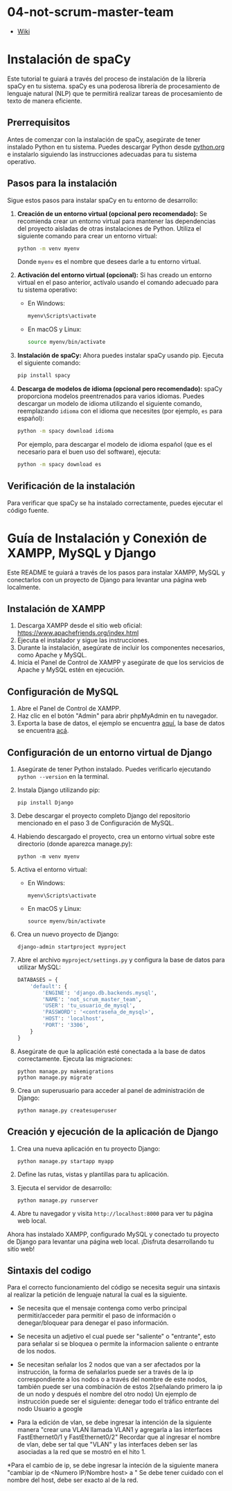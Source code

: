 # 04-not-scrum-master-team

* [Wiki](https://github.com/INF225-2023-2-P201/04-not-scrum-master-team/wiki)


# Instalación de spaCy

Este tutorial te guiará a través del proceso de instalación de la librería spaCy en tu sistema. spaCy es una poderosa librería de procesamiento de lenguaje natural (NLP) que te permitirá realizar tareas de procesamiento de texto de manera eficiente.

## Prerrequisitos

Antes de comenzar con la instalación de spaCy, asegúrate de tener instalado Python en tu sistema. Puedes descargar Python desde [python.org](https://www.python.org/downloads/) e instalarlo siguiendo las instrucciones adecuadas para tu sistema operativo.

## Pasos para la instalación

Sigue estos pasos para instalar spaCy en tu entorno de desarrollo:

1. **Creación de un entorno virtual (opcional pero recomendado):** Se recomienda crear un entorno virtual para mantener las dependencias del proyecto aisladas de otras instalaciones de Python. Utiliza el siguiente comando para crear un entorno virtual:

   ```bash
   python -m venv myenv
   ```

   Donde `myenv` es el nombre que desees darle a tu entorno virtual.

2. **Activación del entorno virtual (opcional):** Si has creado un entorno virtual en el paso anterior, actívalo usando el comando adecuado para tu sistema operativo:

   - En Windows:

     ```bash
     myenv\Scripts\activate
     ```

   - En macOS y Linux:

     ```bash
     source myenv/bin/activate
     ```

3. **Instalación de spaCy:** Ahora puedes instalar spaCy usando pip. Ejecuta el siguiente comando:

   ```bash
   pip install spacy
   ```

4. **Descarga de modelos de idioma (opcional pero recomendado):** spaCy proporciona modelos preentrenados para varios idiomas. Puedes descargar un modelo de idioma utilizando el siguiente comando, reemplazando `idioma` con el idioma que necesites (por ejemplo, `es` para español):

   ```bash
   python -m spacy download idioma
   ```

   Por ejemplo, para descargar el modelo de idioma español (que es el necesario para el buen uso del software), ejecuta:

   ```bash
   python -m spacy download es
   ```

## Verificación de la instalación

Para verificar que spaCy se ha instalado correctamente, puedes ejecutar el código fuente.

# Guía de Instalación y Conexión de XAMPP, MySQL y Django

Este README te guiará a través de los pasos para instalar XAMPP, MySQL y conectarlos con un proyecto de Django para levantar una página web localmente.

## Instalación de XAMPP

1. Descarga XAMPP desde el sitio web oficial: https://www.apachefriends.org/index.html
2. Ejecuta el instalador y sigue las instrucciones.
3. Durante la instalación, asegúrate de incluir los componentes necesarios, como Apache y MySQL.
4. Inicia el Panel de Control de XAMPP y asegúrate de que los servicios de Apache y MySQL estén en ejecución.

## Configuración de MySQL

1. Abre el Panel de Control de XAMPP.
2. Haz clic en el botón "Admin" para abrir phpMyAdmin en tu navegador.
3. Exporta la base de datos, el ejemplo se encuentra  [aquí](https://www.youtube.com/watch?v=z5-F9TomceQ&t=411s), la base de datos se encuentra [acá](https://github.com/paein27/ProyectoIngesoft/tree/main/proyetoIngesoft).

## Configuración de un entorno virtual de Django

1. Asegúrate de tener Python instalado. Puedes verificarlo ejecutando `python --version` en la terminal.
2. Instala Django utilizando pip:
   ```
   pip install Django
   ```
3. Debe descargar el proyecto completo Django del repositorio mencionado en el paso 3 de Configuración de MySQL.
3. Habiendo descargado el proyecto, crea un entorno virtual sobre este directorio (donde aparezca manage.py):
   ```
   python -m venv myenv
   ```
4. Activa el entorno virtual:
   - En Windows:
     ```
     myenv\Scripts\activate
     ```
   - En macOS y Linux:
     ```
     source myenv/bin/activate
     ```
5. Crea un nuevo proyecto de Django:
   ```
   django-admin startproject myproject
   ```
6. Abre el archivo `myproject/settings.py` y configura la base de datos para utilizar MySQL:

   ```python
   DATABASES = {
       'default': {
           'ENGINE': 'django.db.backends.mysql',
           'NAME': 'not_scrum_master_team',
           'USER': 'tu_usuario_de_mysql',
           'PASSWORD': '<contraseña_de_mysql>',
           'HOST': 'localhost',
           'PORT': '3306',
       }
   }
   ```

7. Asegúrate de que la aplicación esté conectada a la base de datos correctamente. Ejecuta las migraciones:

   ```
   python manage.py makemigrations
   python manage.py migrate
   ```

8. Crea un superusuario para acceder al panel de administración de Django:

   ```
   python manage.py createsuperuser
   ```

## Creación y ejecución de la aplicación de Django

1. Crea una nueva aplicación en tu proyecto Django:

   ```
   python manage.py startapp myapp
   ```

2. Define las rutas, vistas y plantillas para tu aplicación.
3. Ejecuta el servidor de desarrollo:

   ```
   python manage.py runserver
   ```

4. Abre tu navegador y visita `http://localhost:8000` para ver tu página web local.

Ahora has instalado XAMPP, configurado MySQL y conectado tu proyecto de Django para levantar una página web local. ¡Disfruta desarrollando tu sitio web!

## Sintaxis del codigo 

Para el correcto funcionamiento del código se necesita seguir una sintaxis al realizar la petición de lenguaje natural la cual es la siguiente.

* Se necesita que el mensaje contenga como verbo principal permitir/acceder para permitir el paso de información o denegar/bloquear para denegar el paso información.
* Se necesita un adjetivo el cual puede ser "saliente" o "entrante", esto para señalar si se bloquea o permite la informacion saliente o entrante de los nodos.
* Se necesitan señalar los 2 nodos que van a ser afectados por la instrucción, la forma de señalarlos puede ser a través de la ip correspondiente a los nodos o a través del nombre de este nodos, también puede ser una combinación de estos 2(señalando primero la ip de un nodo y después el nombre del otro nodo)
Un ejemplo de instrucción puede ser el siguiente: denegar todo el tráfico entrante del nodo Usuario a google

* Para la edición de vlan, se debe ingresar la intención de la siguiente manera "crear una VLAN llamada VLAN1 y agregarla a las interfaces FastEthernet0/1 y FastEthernet0/2"
Recordar que al ingresar el nombre de vlan, debe ser tal que "VLAN" y las interfaces deben ser las asociadas a la red que se mostró en el hito 1.

*Para el cambio de ip, se debe ingresar la inteción de la siguiente manera "cambiar ip de <Numero IP/Nombre host> a "
Se debe tener cuidado con el nombre del host, debe ser exacto al de la red.
